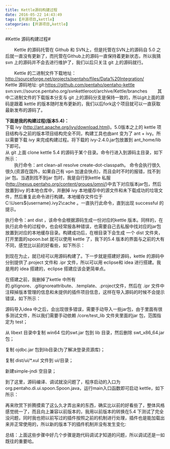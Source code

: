 ```yaml
---
title: Kettle源码构建过程
date: 2016-05-22 14:43:49
tags: [开源项目,kettle]
categories: [开源项目,kettle]
---
```

#Kettle 源码构建过程#

&emsp;&emsp;Kettle 的源码托管在 Github 和 SVN上，但是托管在SVN上的源码自 5.0 之后就一直没有更新了，而托管在Github上的源码一直保持着更新状态，所以我猜 svn 上的源码并不会去进行维护了，我们以后只关注 git 上的源码就行。

&emsp;&emsp;Kettle 的二进制文件下载地址：
  http://sourceforge.net/projects/pentaho/files/Data%20Integration/
&emsp;&emsp;Kettle 源码地址:
  git:https://github.com/pentaho/pentaho-kettle
  svn:svn://source.pentaho.org/svnkettleroot/archive/Kettle/branches
&emsp;&emsp;其中二进制文件的下载版本分支与 git 上的源码分支是保持一致的，所以git上面的源码是跟着 kettle 的版本随时发布更新的，我们以后fork这个项目就可以一直获取最新发布的源码了。

**下面是我的构建过程(版本5.4)：**  
下载 ivy (http://ant.apache.org/ivy/download.html)。5.0版本之上的 kettle 项目结构与之前的版本项目结构完全不同，构建工具也由ant 变为了 ant + ivy。所以需要下载 ivy 来完成构建过程。将下载的 ivy-2.4.0.jar包放置到 ant_home/lib 下即可。  
从 git 上面 clone  kettle 5.4 的源码于某个目录。命令行进入到源码主目录，如下所示：  
&emsp;&emsp;执行命令：ant clean-all resolve create-dot-classpath。  命令会执行很久很久(资源在国外，如果自己有 vpn 加速会快点)，而且会时不时的报错，找不到 jar 包。当遇到找不到jar 包时，我是自行到kettle 私服(http://nexus.pentaho.org/content/groups/omni/)中去下对应版本jar包，然后放置到ivy 的本地仓库中，并删掉 ivy 本地缓存中的源文件和未下载成功的垃圾文件，然后重复此命令进行构建。本地缓存文件位于C:\Users\${username}\.ivy2\cache 。一直执行此命令，直到出现 successful 的提示。

执行命令：ant dist ，该命令会根据源码生成一份对应的kettle 版本。同样的，在执行此命令的过程中，也会经常报各种错误，也需要自己去私服中找对应的jar包放置到对应的本地缓存目录。构建成功后，在根目录下会生成 一个 dist 文件夹，打开里面的spoon.bat 就可以使用 kettle 了，我下的5.4 版本的界面与之前的大有不同，感觉比以前的好看些，如下所示：


到现在为止，就已经可以用源码构建了。下一步就是搭建好源码，kettle 的源码中分别提供了.project 文件和 .ipr 文件，所以可以用 eclipse和 idea 进行搭建。我是用的 idea 搭建的，eclipse 搭建应该会更简单点。

在搭建之前，我删掉了kettle 中所有的.gitignore、.gitignoreattribute、.template、.project文件，然后在 .ipr 文件中注释掉版本管理的信息和未提供的插件项目信息，这样在导入源码的时候不会提示错误，如下所示：



源码导入idea 中之后，会出现很多错误，需要手动导入一些jar包，由于里面有很多测试文件，所以我们需要手动依赖 /core/test_lib 文件夹里面的jar 包，范围指定为 test；



从 libext 目录中复制 win64 位的swt.jar 包到 lib 目录，然后删除 swt_x86_64.jar 包；

复制 ojdbc.jar 包到lib目录(为了解决登录资源库)；

复制 dist/ui/*.xul 文件到 ui/目录；





新建simple-jndi 空目录；



到了这里，源码编译、调试就没问题了，程序启动的入口为org.pentaho.di.ui.spoon.Spoon.java，运行main入口函数即可启动 kettle，如下所示：



再来欣赏下折腾摸索了这么久才弄出来的东西，确实比以前的好看些了，整体风格感觉统一了，而且向上兼容以前版本的，我用以前版本的转换在5.4 下测试了完全没问题，同时我也把以前写过的插件按照之前的机制进行处理，插件也是能加载出来并正常使用的，所以新的版本下的插件机制并没有发生变化:



总结：上面这些步骤中好几个步骤是跑代码调试才知道的问题，所以调试还是一如既往的重要哈。

